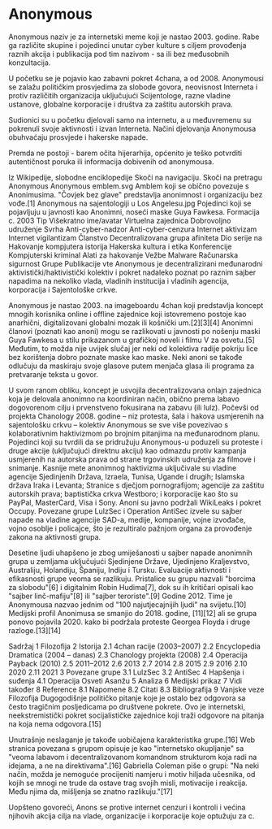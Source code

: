 # Anonymous

Anonymous naziv je za internetski meme koji je nastao 2003. godine. Rabe ga različite skupine i pojedinci unutar cyber kulture s ciljem provođenja raznih akcija i publikacija pod tim nazivom - sa ili bez međusobnih konzultacija.

U početku se je pojavio kao zabavni pokret 4chana, a od 2008. Anonymousi se zalažu političkim prosvjedima za slobode govora, neovisnost Interneta i protiv različitih organizacija uključujući Scijentologe, razne vladine ustanove, globalne korporacije i društva za zaštitu autorskih prava.

Sudionici su u početku djelovali samo na internetu, a u međuvremenu su pokrenuli svoje aktivnosti i izvan Interneta. Načini djelovanja Anonymousa obuhvaćaju prosvjede i hakerske napade.

Premda ne postoji - barem očita hijerarhija, općenito je teško potvrditi autentičnost poruka ili informacija dobivenih od anonymousa.

Iz Wikipedije, slobodne enciklopedije
Skoči na navigaciju. Skoči na pretragu
Anonymous
Anonymous emblem.svg
Amblem koji se obično povezuje s Anonimusima. "Čovjek bez glave" predstavlja anonimnost i organizaciju bez vođe.[1]
Anonymous na sajentologiji u Los Angelesu.jpg
Pojedinci koji se pojavljuju u javnosti kao Anonimni, noseći maske Guya Fawkesa.
Formacija c. 2003
Tip
Višekratno ime/avatar
Virtuelna zajednica
Dobrovoljno udruženje
Svrha
Anti-cyber-nadzor
Anti-cyber-cenzura
Internet aktivizam
Internet vigilantizam
Članstvo Decentralizovana grupa afiniteta
Dio serije na
Hakovanje kompjutera
istorija
Hakerska kultura i etika
Konferencije
Kompjuterski kriminal
Alati za hakovanje
Vežbe
Malware
Računarska sigurnost
Grupe
Publikacije
vte
Anonymous je decentralizirani međunarodni aktivistički/haktivistički kolektiv i pokret nadaleko poznat po raznim sajber napadima na nekoliko vlada, vladinih institucija i vladinih agencija, korporacija i Sajentološke crkve.

Anonymous je nastao 2003. na imageboardu 4chan koji predstavlja koncept mnogih korisnika online i offline zajednice koji istovremeno postoje kao anarhični, digitalizovani globalni mozak ili košnički um.[2][3][4] Anonimni članovi (poznati kao anoni) mogu se razlikovati u javnosti po nošenju maski Guya Fawkesa u stilu prikazanom u grafičkoj noveli i filmu V za osvetu.[5] Međutim, to možda nije uvijek slučaj jer neki od kolektiva radije pokriju lice bez korištenja dobro poznate maske kao maske. Neki anoni se takođe odlučuju da maskiraju svoje glasove putem menjača glasa ili programa za pretvaranje teksta u govor.

U svom ranom obliku, koncept je usvojila decentralizovana onlajn zajednica koja je delovala anonimno na koordiniran način, obično prema labavo dogovorenom cilju i prvenstveno fokusirana na zabavu (ili lulz). Počevši od projekta Chanology 2008. godine – niz protesta, šala i hakova usmjerenih na sajentološku crkvu – kolektiv Anonymous se sve više povezivao s kolaborativnim haktivizmom po brojnim pitanjima na međunarodnom planu. Pojedinci koji su tvrdili da se pridružuju Anonymous-u poduzeli su proteste i druge akcije (uključujući direktnu akciju) kao odmazdu protiv kampanja usmjerenih na autorska prava od strane trgovinskih udruženja za filmove i snimanje. Kasnije mete anonimnog haktivizma uključivale su vladine agencije Sjedinjenih Država, Izraela, Tunisa, Ugande i drugih; Islamska država Iraka i Levanta; Stranice s dječjom pornografijom; agencije za zaštitu autorskih prava; baptistička crkva Westboro; i korporacije kao što su PayPal, MasterCard, Visa i Sony. Anoni su javno podržali WikiLeaks i pokret Occupy. Povezane grupe LulzSec i Operation AntiSec izvele su sajber napade na vladine agencije SAD-a, medije, kompanije, vojne izvođače, vojno osoblje i policajce, što je rezultiralo pažnjom organa za provođenje zakona na aktivnosti grupa.

Desetine ljudi uhapšeno je zbog umiješanosti u sajber napade anonimnih grupa u zemljama uključujući Sjedinjene Države, Ujedinjeno Kraljevstvo, Australiju, Holandiju, Španiju, Indiju i Tursku. Evaluacije aktivnosti i efikasnosti grupe veoma se razlikuju. Pristalice su grupu nazvali "borcima za slobodu"[6] i digitalnim Robin Hudima[7], dok su ih kritičari opisali kao "sajber linč-mafiju"[8] ili "sajber teroriste".[9] Godine 2012. Time je Anonymousa nazvao jednim od "100 najutjecajnijih ljudi" na svijetu.[10] Medijski profil Anonimusa se smanjio do 2018. godine, [11][12] ali se grupa ponovo pojavila 2020. kako bi podržala proteste Georgea Floyda i druge razloge.[13][14]


Sadržaj
1 Filozofija
2 Istorija
2.1 4chan racije (2003–2007)
2.2 Encyclopedia Dramatica (2004 – danas)
2.3 Chanology projekta (2008)
2.4 Operacija Payback (2010)
2.5 2011–2012
2.6 2013
2.7 2014
2.8 2015
2.9 2016
2.10 2020
2.11 2021
3 Povezane grupe
3.1 LulzSec
3.2 AntiSec
4 Hapšenja i suđenja
4.1 Operacija Osveti Asanžu
5 Analiza
6 Medijski prikaz
7 Vidi također
8 Reference
8.1 Napomene
8.2 Citati
8.3 Bibliografija
9 Vanjske veze
Filozofija
Dugogodišnje političko pitanje koje je ostalo bez odgovora sa često tragičnim posljedicama po društvene pokrete. Ovo je internetski, neekstremistički pokret socijalističke zajednice koji traži odgovore na pitanja na koja nema odgovora.[15]

Unutrašnje neslaganje je takođe uobičajena karakteristika grupe.[16] Web stranica povezana s grupom opisuje je kao "internetsko okupljanje" sa "veoma labavom i decentralizovanom komandnom strukturom koja radi na idejama, a ne na direktivama".[16] Gabriella Coleman piše o grupi: "Na neki način, možda je nemoguće procijeniti namjeru i motiv hiljada učesnika, od kojih se mnogi ne trude da ostave trag svojih misli, motivacije i reakcija. Među njima da, mišljenja se znatno razlikuju."[17]

Uopšteno govoreći, Anons se protive internet cenzuri i kontroli i većina njihovih akcija cilja na vlade, organizacije i korporacije koje optužuju za c.
